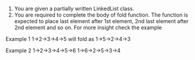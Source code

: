1. You are given a partially written LinkedList class.
2. You are required to complete the body of fold function. The function is expected to place last element after 1st element, 2nd last element after 2nd element and so on. For more insight check the example

Example 1
1->2->3->4->5
will fold as
1->5->2->4->3

Example 2
1->2->3->4->5->6
1->6->2->5->3->4

